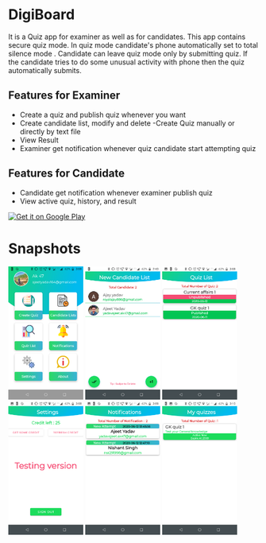 # DigiBoard

It is a Quiz app for examiner as well as for candidates. This app contains secure quiz mode. In quiz mode candidate's phone automatically set to total silence mode . Candidate can leave quiz mode only by submitting quiz. If the candidate tries to do some unusual activity with phone then the quiz automatically submits.

## Features for Examiner
- Create a quiz and publish quiz whenever you want
- Create candidate list, modify and delete
-Create Quiz manually or directly by text file
- View Result
- Examiner get notification whenever quiz candidate start attempting quiz

## Features for Candidate
- Candidate get notification whenever examiner publish quiz
- View active quiz, history, and result


<a href="https://play.google.com/store/apps/details?id=com.ak47.digiboard">
    <img alt="Get it on Google Play"
        height="80"
        src="https://play.google.com/intl/en_us/badges/images/generic/en_badge_web_generic.png" />
</a>

# Snapshots
<img src="https://github.com/ajeetAk47/DigiBoard/blob/master/Screenshot_20200613-030843.png" width="30%"></imag>
<img src="https://github.com/ajeetAk47/DigiBoard/blob/master/Screenshot_20200613-024331.png" width="30%"></imag>
<img src="https://github.com/ajeetAk47/DigiBoard/blob/master/Screenshot_20200613-030850.png" width="30%"></imag>
<img src="https://github.com/ajeetAk47/DigiBoard/blob/master/Screenshot_20200613-030857.png" width="30%"></imag>
<img src="https://github.com/ajeetAk47/DigiBoard/blob/master/Screenshot_20200613-030905.png" width="30%"></imag>
<img src="https://github.com/ajeetAk47/DigiBoard/blob/master/Screenshot_20200613-031018.png" width="30%"></imag>


